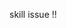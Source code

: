 skill issue !!


<!---
1-n-only-wonstein/1-n-only-wonstein is a ✨ special ✨ repository because its `README.md` (this file) appears on your GitHub profile.
You can click the Preview link to take a look at your changes.
--->
